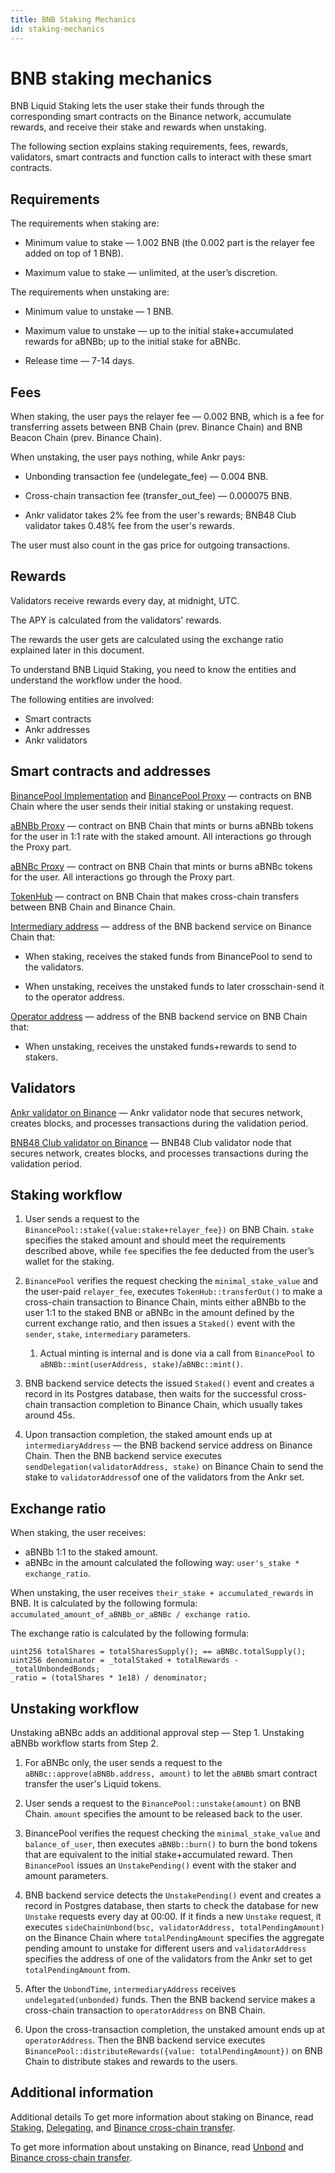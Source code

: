 ```yaml
---
title: BNB Staking Mechanics
id: staking-mechanics
---
```


# BNB staking mechanics

BNB Liquid Staking lets the user stake their funds through the corresponding smart contracts on the Binance network, accumulate rewards, and receive their stake and rewards when unstaking.

The following section explains staking requirements, fees, rewards, validators, smart contracts and function calls to interact with these smart contracts.


## Requirements

The requirements when staking are:

* Minimum value to stake — 1.002 BNB (the 0.002 part is the relayer fee added on top of 1 BNB).

* Maximum value to stake — unlimited, at the user’s discretion.

The requirements when unstaking are:

* Minimum value to unstake — 1 BNB.

* Maximum value to unstake — up to the initial stake+accumulated rewards for aBNBb; up to the initial stake for aBNBc.

* Release time — 7-14 days.


## Fees

When staking, the user pays the relayer fee — 0.002 BNB, which is a fee for transferring assets between BNB Chain (prev. Binance Chain) and BNB Beacon Chain (prev. Binance Chain).

When unstaking, the user pays nothing, while Ankr pays:

* Unbonding transaction fee (undelegate_fee) — 0.004 BNB.

* Cross-chain transaction fee (transfer_out_fee) — 0.000075 BNB.

* Ankr validator takes 2% fee from the user's rewards; BNB48 Club validator takes 0.48% fee from the user's rewards.

The user must also count in the gas price for outgoing transactions.


## Rewards

Validators receive rewards every day, at midnight, UTC.

The APY is calculated from the validators' rewards. 

The rewards the user gets are calculated using the exchange ratio explained later in this document.

To understand BNB Liquid Staking, you need to know the entities and understand the workflow under the hood.

The following entities are involved:
* Smart contracts
* Ankr addresses
* Ankr validators


## Smart contracts and addresses

[BinancePool Implementation](https://bscscan.com/address/0x2ffd8a0dcedd44c583098de439242b801903bf6b) and [BinancePool Proxy](https://bscscan.com/address/0x66bea595aefd5a65799a920974b377ed20071118) — contracts on BNB Chain where the user sends their initial staking or unstaking request.

[aBNBb Proxy](https://bscscan.com/address/0xBb1Aa6e59E5163D8722a122cd66EBA614b59df0d) — contract on BNB Chain that mints or burns aBNBb tokens for the user in 1:1 rate with the staked amount. All interactions go through the Proxy part.

[aBNBc Proxy](https://bscscan.com/address/0xE85aFCcDaFBE7F2B096f268e31ccE3da8dA2990A) — contract on BNB Chain that mints or burns aBNBc tokens for the user. All interactions go through the Proxy part.

[TokenHub](https://bscscan.com/address/0x0000000000000000000000000000000000001004) — contract on BNB Chain that makes cross-chain transfers between BNB Chain and Binance Chain.

[Intermediary address](https://explorer.binance.org/address/bnb1lyhlnk763duq48rmctftxlde6ax3htxkxnay3e)  — address of the BNB backend service on Binance Chain that:

* When staking, receives the staked funds from BinancePool to send to the validators. 

* When unstaking, receives the unstaked funds to later crosschain-send it to the operator address. 

[Operator address](https://bscscan.com/address/0x4069d8a3de3a72eca86ca5e0a4b94619085e7362) — address of the BNB backend service on BNB Chain that:

* When unstaking, receives the unstaked funds+rewards to send to stakers.


## Validators

[Ankr validator on Binance](https://www.bnbchain.world/en/staking/validator/bva1xnudjls7x4p48qrk0j247htt7rl2k2dzp3mr3j) — Ankr validator node that secures network, creates blocks, and processes transactions during the validation period.

[BNB48 Club validator on Binance](https://www.bnbchain.world/en/staking/validator/bva1ygrhjdjfyn2ffh5ha5llf5g6l3wxjt29hz9q4s) — BNB48 Club validator node that secures network, creates blocks, and processes transactions during the validation period.

## Staking workflow

1. User sends a request to the `BinancePool::stake({value:stake+relayer_fee})` on BNB Chain. `stake` specifies the staked amount and should meet the requirements described above, while `fee` specifies the fee deducted from the user’s wallet for the staking. 

2. `BinancePool` verifies the request checking the `minimal_stake_value` and the user-paid `relayer_fee`, executes `TokenHub::transferOut()` to make a cross-chain transaction to Binance Chain, mints either aBNBb to the user 1:1 to the staked BNB or aBNBc in the amount defined by the current exchange ratio, and then issues a `Staked()` event with the `sender`, `stake`, `intermediary` parameters. 
   1. Actual minting is internal and is done via a call from `BinancePool` to `aBNBb::mint(userAddress, stake)`/`aBNBc::mint()`.

3. BNB backend service detects the issued `Staked()` event and creates a record in its Postgres database, then waits for the successful cross-chain transaction completion to Binance Chain, which usually takes around 45s.

4. Upon transaction completion, the staked amount ends up at `intermediaryAddress` — the BNB backend service address on Binance Chain. Then the BNB backend service executes `sendDelegation(validatorAddress, stake)` on Binance Chain to send the stake to `validatorAddress`of one of the validators from the Ankr set.

## Exchange ratio 

When staking, the user receives:
* aBNBb 1:1 to the staked amount.
* aBNBc in the amount calculated the following way: `user's_stake * exchange_ratio`.

When unstaking, the user receives `their_stake + accumulated_rewards` in BNB. 
It is calculated by the following formula: `accumulated_amount_of_aBNBb_or_aBNBc / exchange ratio`. 

The exchange ratio is calculated by the following formula: 

```
uint256 totalShares = totalSharesSupply(); == aBNBc.totalSupply();
uint256 denominator = _totalStaked + totalRewards - _totalUnbondedBonds;
_ratio = (totalShares * 1e18) / denominator;
```

## Unstaking workflow

Unstaking aBNBc adds an additional approval step — Step 1. Unstaking aBNBb workflow starts from Step 2. 

1. For aBNBc only, the user sends a request to the `aBNBc::approve(aBNBb.address, amount)` to let the `aBNBb` smart contract transfer the user's Liquid tokens.  

2. User sends a request to the `BinancePool::unstake(amount)` on BNB Chain. `amount` specifies the amount to be released back to the user.

3. BinancePool verifies the request checking the `minimal_stake_value` and `balance_of_user`, then executes `aBNBb::burn()` to burn the bond tokens that are equivalent to the initial stake+accumulated reward. Then `BinancePool` issues an `UnstakePending()` event with the staker and amount parameters. 

4. BNB backend service detects the `UnstakePending()` event and creates a record in Postgres database, then starts to check the database for new `Unstake` requests every day at 00:00. If it finds a new `Unstake` request, it executes `sideChainUnbond(bsc, validatorAddress, totalPendingAmount)` on the Binance Chain where `totalPendingAmount` specifies the aggregate pending amount to unstake for different users and `validatorAddress` specifies the address of one of the validators from the Ankr set to get `totalPendingAmount` from. 

5. After the `UnbondTime`, `intermediaryAddress` receives `undelegated(unbonded)` funds. Then the BNB backend service makes a cross-chain transaction to `operatorAddress` on BNB Chain.

6. Upon the cross-transaction completion, the unstaked amount ends up at `operatorAddress`. Then the BNB backend service executes `BinancePool::distributeRewards({value: totalPendingAmount})` on BNB Chain to distribute stakes and rewards to the users.

## Additional information

Additional details
To get more information about staking on Binance, read [Staking](https://docs.binance.org/smart-chain/validator/Parameters.html), [Delegating](https://docs.binance.org/faq/bsc/del.html), and [Binance cross-chain transfer](https://docs.binance.org/smart-chain/developer/cross-chain-transfer.html).

To get more information about unstaking on Binance, read [Unbond](https://docs.binance.org/faq/bsc/del.html#when-can-i-receive-my-undelegated-bnb) and [Binance cross-chain transfer](https://docs.binance.org/smart-chain/developer/cross-chain-transfer.html).